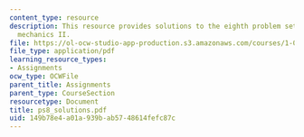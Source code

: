 ```yaml
---
content_type: resource
description: This resource provides solutions to the eighth problem set on engineering
  mechanics II.
file: https://ol-ocw-studio-app-production.s3.amazonaws.com/courses/1-060-engineering-mechanics-ii-spring-2006/149b78e4a01a939bab5748614fefc87c_ps8_solutions.pdf
file_type: application/pdf
learning_resource_types:
- Assignments
ocw_type: OCWFile
parent_title: Assignments
parent_type: CourseSection
resourcetype: Document
title: ps8_solutions.pdf
uid: 149b78e4-a01a-939b-ab57-48614fefc87c
---
```

